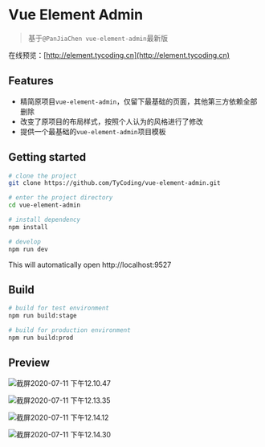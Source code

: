 # Vue Element Admin

> 基于`@PanJiaChen vue-element-admin`最新版 

在线预览：[http://element.tycoding.cn](http://element.tycoding.cn)

## Features

- 精简原项目`vue-element-admin`，仅留下最基础的页面，其他第三方依赖全部删除
- 改变了原项目的布局样式，按照个人认为的风格进行了修改
- 提供一个最基础的`vue-element-admin`项目模板

## Getting started

```bash
# clone the project
git clone https://github.com/TyCoding/vue-element-admin.git

# enter the project directory
cd vue-element-admin

# install dependency
npm install

# develop
npm run dev
```

This will automatically open http://localhost:9527

## Build

```bash
# build for test environment
npm run build:stage

# build for production environment
npm run build:prod
```

## Preview

![截屏2020-07-11 下午12.10.47](http://cdn.tycoding.cn/20200711121103.png)

![截屏2020-07-11 下午12.13.35](http://cdn.tycoding.cn/20200711121337.png)

![截屏2020-07-11 下午12.14.12](http://cdn.tycoding.cn/20200711121415.png)

![截屏2020-07-11 下午12.14.30](http://cdn.tycoding.cn/20200711121433.png)



